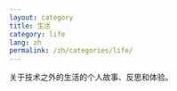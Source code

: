 ```yaml
---
layout: category
title: 生活
category: life
lang: zh
permalink: /zh/categories/life/
---
```


关于技术之外的生活的个人故事、反思和体验。